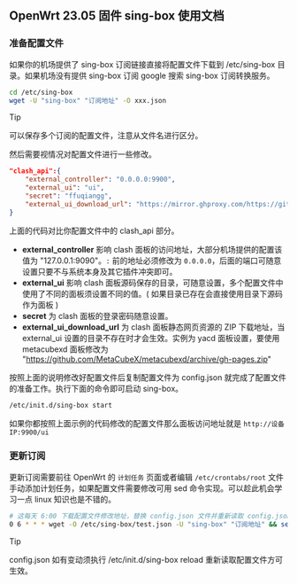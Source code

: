 ## OpenWrt 23.05 固件 sing-box 使用文档

### 准备配置文件

如果你的机场提供了 sing-box 订阅链接直接将配置文件下载到 /etc/sing-box 目录。如果机场没有提供 sing-box 订阅 google 搜索 sing-box 订阅转换服务。

```bash
cd /etc/sing-box
wget -U "sing-box" "订阅地址" -O xxx.json
```

> [!TIP]
> 可以保存多个订阅的配置文件，注意从文件名进行区分。

然后需要视情况对配置文件进行一些修改。

```json
"clash_api":{ 
    "external_controller": "0.0.0.0:9900",
    "external_ui": "ui",
    "secret": "ffuqiangg",
    "external_ui_download_url": "https://mirror.ghproxy.com/https://github.com/MetaCubeX/Yacd-meta/archive/gh-pages.  zip"
}
```

上面的代码对比你配置文件中的 clash_api 部分。 
- **external_controller** 影响 clash 面板的访问地址，大部分机场提供的配置该值为 "127.0.0.1:9090"。`:` 前的地址必须修改为 `0.0.0.0`，后面的端口可随意设置只要不与系统本身及其它插件冲突即可。
- **external_ui** 影响 clash 面板源码保存的目录，可随意设置，多个配置文件中使用了不同的面板须设置不同的值。( 如果目录已存在会直接使用目录下源码作为面板 )
- **secret** 为 clash 面板的登录密码随意设置。
- **external_ui_download_url** 为 clash 面板静态网页资源的 ZIP 下载地址，当 external_ui 设置的目录不存在时才会生效。实例为 yacd 面板设置，要使用 metacubexd 面板修改为 "https://github.com/MetaCubeX/metacubexd/archive/gh-pages.zip"

按照上面的说明修改好配置文件后复制配置文件为 config.json 就完成了配置文件的准备工作。执行下面的命令即可启动 sing-box。

```bash
/etc/init.d/sing-box start
```

如果你都按照上面示例的代码修改的配置文件那么面板访问地址就是 `http://设备IP:9900/ui`

### 更新订阅

更新订阅需要前往 OpenWrt 的 `计划任务` 页面或者编辑 `/etc/crontabs/root` 文件手动添加计划任务，如果配置文件需要修改可用 sed 命令实现。可以趁此机会学习一点 linux 知识也是不错的。

```bash
# 这每天 6:00 下载配置文件修改地址，替换 config.json 文件并重新读取 config.json
0 6 * * * wget -O /etc/sing-box/test.json -U "sing-box" "订阅地址" && sed -i 's/127.0.0.1:9090/0.0.0.0:9900/' /etc/sing-box/test.json && cp -f /etc/sing-box/test.json /etc/sing-box/config.json && /etc/init.d/sing-box reload
```

> [!TIP]
> config.json 如有变动须执行 /etc/init.d/sing-box reload 重新读取配置文件方可生效。
